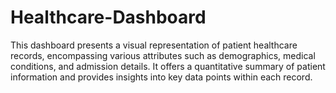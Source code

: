 # Healthcare-Dashboard
This dashboard presents a visual representation of patient healthcare records, encompassing various attributes such as demographics, medical conditions, and admission details. It offers a quantitative summary of patient information and provides insights into key data points within each record.
